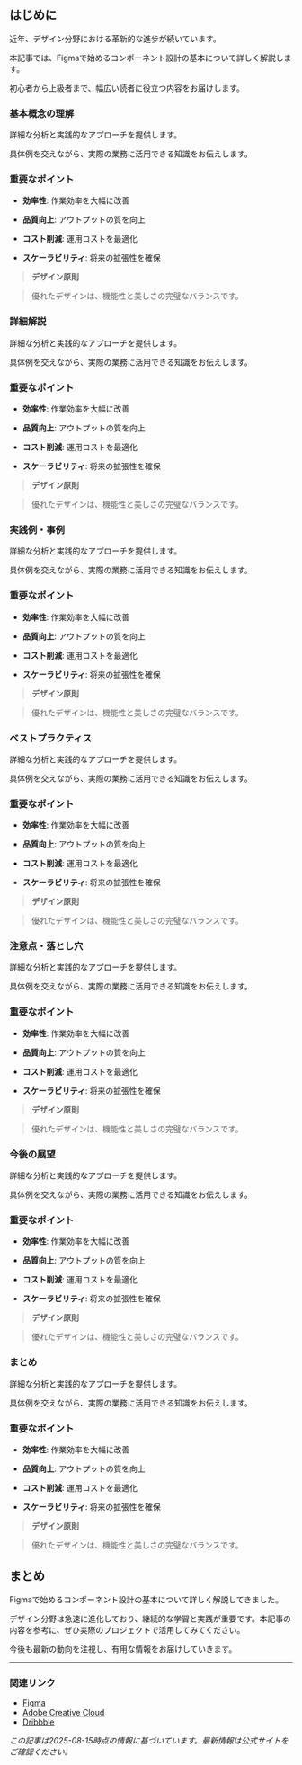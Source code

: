 ## はじめに

近年、デザイン分野における革新的な進歩が続いています。

本記事では、Figmaで始めるコンポーネント設計の基本について詳しく解説します。

初心者から上級者まで、幅広い読者に役立つ内容をお届けします。

### 基本概念の理解

詳細な分析と実践的なアプローチを提供します。

具体例を交えながら、実際の業務に活用できる知識をお伝えします。



### 重要なポイント



- **効率性**: 作業効率を大幅に改善

- **品質向上**: アウトプットの質を向上

- **コスト削減**: 運用コストを最適化

- **スケーラビリティ**: 将来の拡張性を確保

> **デザイン原則**

> 

> 優れたデザインは、機能性と美しさの完璧なバランスです。

### 詳細解説

詳細な分析と実践的なアプローチを提供します。

具体例を交えながら、実際の業務に活用できる知識をお伝えします。



### 重要なポイント



- **効率性**: 作業効率を大幅に改善

- **品質向上**: アウトプットの質を向上

- **コスト削減**: 運用コストを最適化

- **スケーラビリティ**: 将来の拡張性を確保

> **デザイン原則**

> 

> 優れたデザインは、機能性と美しさの完璧なバランスです。

### 実践例・事例

詳細な分析と実践的なアプローチを提供します。

具体例を交えながら、実際の業務に活用できる知識をお伝えします。



### 重要なポイント



- **効率性**: 作業効率を大幅に改善

- **品質向上**: アウトプットの質を向上

- **コスト削減**: 運用コストを最適化

- **スケーラビリティ**: 将来の拡張性を確保

> **デザイン原則**

> 

> 優れたデザインは、機能性と美しさの完璧なバランスです。

### ベストプラクティス

詳細な分析と実践的なアプローチを提供します。

具体例を交えながら、実際の業務に活用できる知識をお伝えします。



### 重要なポイント



- **効率性**: 作業効率を大幅に改善

- **品質向上**: アウトプットの質を向上

- **コスト削減**: 運用コストを最適化

- **スケーラビリティ**: 将来の拡張性を確保

> **デザイン原則**

> 

> 優れたデザインは、機能性と美しさの完璧なバランスです。

### 注意点・落とし穴

詳細な分析と実践的なアプローチを提供します。

具体例を交えながら、実際の業務に活用できる知識をお伝えします。



### 重要なポイント



- **効率性**: 作業効率を大幅に改善

- **品質向上**: アウトプットの質を向上

- **コスト削減**: 運用コストを最適化

- **スケーラビリティ**: 将来の拡張性を確保

> **デザイン原則**

> 

> 優れたデザインは、機能性と美しさの完璧なバランスです。

### 今後の展望

詳細な分析と実践的なアプローチを提供します。

具体例を交えながら、実際の業務に活用できる知識をお伝えします。



### 重要なポイント



- **効率性**: 作業効率を大幅に改善

- **品質向上**: アウトプットの質を向上

- **コスト削減**: 運用コストを最適化

- **スケーラビリティ**: 将来の拡張性を確保

> **デザイン原則**

> 

> 優れたデザインは、機能性と美しさの完璧なバランスです。

### まとめ

詳細な分析と実践的なアプローチを提供します。

具体例を交えながら、実際の業務に活用できる知識をお伝えします。



### 重要なポイント



- **効率性**: 作業効率を大幅に改善

- **品質向上**: アウトプットの質を向上

- **コスト削減**: 運用コストを最適化

- **スケーラビリティ**: 将来の拡張性を確保

> **デザイン原則**

> 

> 優れたデザインは、機能性と美しさの完璧なバランスです。

## まとめ

Figmaで始めるコンポーネント設計の基本について詳しく解説してきました。

デザイン分野は急速に進化しており、継続的な学習と実践が重要です。本記事の内容を参考に、ぜひ実際のプロジェクトで活用してみてください。

今後も最新の動向を注視し、有用な情報をお届けしていきます。

---

### 関連リンク

- [Figma](https://www.figma.com/)
- [Adobe Creative Cloud](https://www.adobe.com/jp/creativecloud.html)
- [Dribbble](https://dribbble.com/)

*この記事は2025-08-15時点の情報に基づいています。最新情報は公式サイトをご確認ください。*

